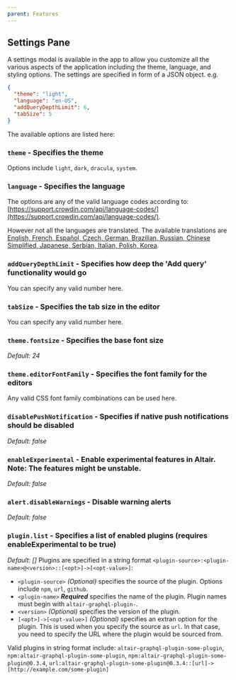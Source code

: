 ```yaml
---
parent: Features
---
```


## Settings Pane

A settings modal is available in the app to allow you customize all the various aspects of the application including the theme, language, and styling options. The settings are specified in form of a JSON object. e.g.

```json
{
  "theme": "light",
  "language": "en-US",
  "addQueryDepthLimit": 6,
  "tabSize": 5
}
```

The available options are listed here:

### `theme` - Specifies the theme
Options include `light`, `dark`, `dracula`, `system`.

### `language` - Specifies the language
The options are any of the valid language codes according to: [https://support.crowdin.com/api/language-codes/](https://support.crowdin.com/api/language-codes/).

However not all the languages are translated. The available translations are [English, French, Español, Czech, German, Brazilian, Russian, Chinese Simplified, Japanese, Serbian, Italian, Polish, Korea](https://crowdin.com/project/altair-gql).

### `addQueryDepthLimit` - Specifies how deep the 'Add query' functionality would go
You can specify any valid number here.

### `tabSize` - Specifies the tab size in the editor
You can specify any valid number here.


### `theme.fontsize` - Specifies the base font size
_Default: 24_

### `theme.editorFontFamily` - Specifies the font family for the editors
Any valid CSS font family combinations can be used here.

### `disablePushNotification` - Specifies if native push notifications should be disabled
_Default: false_

### `enableExperimental` - Enable experimental features in Altair. Note: The features might be unstable.
_Default: false_

### `alert.disableWarnings` - Disable warning alerts
_Default: false_

### `plugin.list` - Specifies a list of enabled plugins (requires enableExperimental to be true)
_Default: []_
Plugins are specified in a string format `<plugin-source>:<plugin-name>@<version>::[<opt>]->[<opt-value>]`:

- `<plugin-source>` _(Optional)_ specifies the source of the plugin. Options include `npm`, `url`, `github`.
- `<plugin-name>` **_Required_** specifies the name of the plugin. Plugin names must begin with `altair-graphql-plugin-`.
- `<version>` _(Optional)_ specifies the version of the plugin.
- `[<opt>]->[<opt-value>]` _(Optional)_ specifies an extran option for the plugin. This is used when you specify the source as `url`. In that case, you need to specify the URL where the plugin would be sourced from.

Valid plugins in string format include: `altair-graphql-plugin-some-plugin`, `npm:altair-graphql-plugin-some-plugin`, `npm:altair-graphql-plugin-some-plugin@0.3.4`, `url:altair-graphql-plugin-some-plugin@0.3.4::[url]->[http://example.com/some-plugin]`
